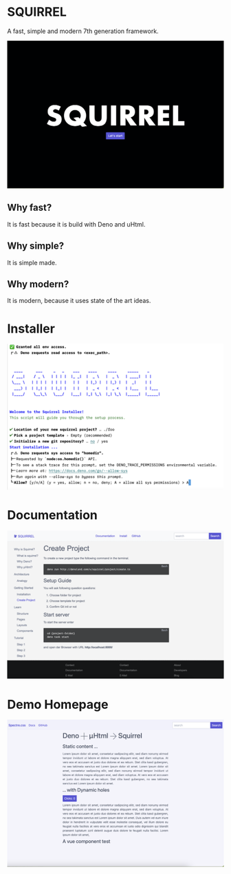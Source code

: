 # SQUIRREL

A fast, simple and modern 7th generation framework.

![Squirrel](squirrelA.png)

## Why fast?

It is fast because it is build with Deno and uHtml.

## Why simple?

It is simple made.

## Why modern?

It is modern, because it uses state of the art ideas.

# Installer
![Squirrel](squirrelB.png)

# Documentation

![Squirrel](squirrelC.png)

# Demo Homepage

![Squirrel](squirrelD.png)
